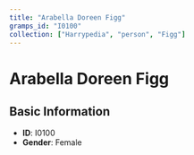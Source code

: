 ```yaml
---
title: "Arabella Doreen Figg"
gramps_id: "I0100"
collection: ["Harrypedia", "person", "Figg"]
---
```


# Arabella Doreen Figg

## Basic Information

- **ID**: I0100
- **Gender**: Female

